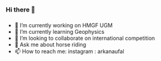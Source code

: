 ### Hi there 👋

###
- 🔭 I’m currently working on HMGF UGM
- 🌱 I’m currently learning Geophysics
- 👯 I’m looking to collaborate on international competition
- 💬 Ask me about horse riding
- 📫 How to reach me: instagram : arkanaufal
